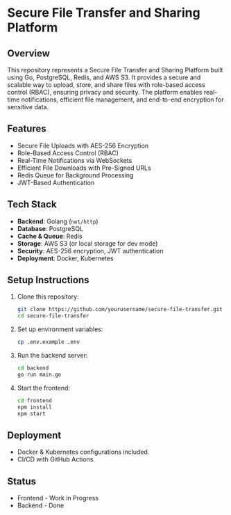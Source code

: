# Secure File Transfer and Sharing Platform

## Overview
This repository represents  a Secure File Transfer and Sharing Platform built using Go, PostgreSQL, Redis, and AWS S3. It provides a secure and scalable way to upload, store, and share files with role-based access control (RBAC), ensuring privacy and security. The platform enables real-time notifications, efficient file management, and end-to-end encryption for sensitive data.

## Features
- Secure File Uploads with AES-256 Encryption
- Role-Based Access Control (RBAC)
- Real-Time Notifications via WebSockets
- Efficient File Downloads with Pre-Signed URLs
- Redis Queue for Background Processing
- JWT-Based Authentication

## Tech Stack
- **Backend**: Golang (`net/http`)
- **Database**: PostgreSQL
- **Cache & Queue**: Redis
- **Storage**: AWS S3 (or local storage for dev mode)
- **Security**: AES-256 encryption, JWT authentication
- **Deployment**: Docker, Kubernetes

## Setup Instructions
1. Clone this repository:
   ```sh
   git clone https://github.com/yourusername/secure-file-transfer.git
   cd secure-file-transfer
   ```

2. Set up environment variables:
   ```sh
   cp .env.example .env
   ```

3. Run the backend server:
   ```sh
   cd backend
   go run main.go
   ```

4. Start the frontend:
   ```sh
   cd frontend
   npm install
   npm start
   ```

## Deployment
- Docker & Kubernetes configurations included.
- CI/CD with GitHub Actions.


## Status
- Frontend - Work in Progress
- Backend - Done
